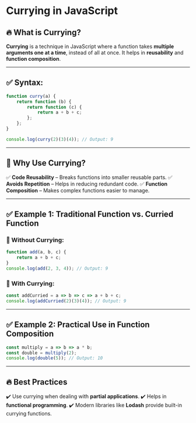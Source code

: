# Currying in JavaScript

## 🔥 What is Currying?
**Currying** is a technique in JavaScript where a function takes **multiple arguments one at a time**, instead of all at once. It helps in **reusability** and **function composition**.

---

## ✅ Syntax:
```js
function curry(a) {
    return function (b) {
        return function (c) {
            return a + b + c;
        };
    };
}

console.log(curry(2)(3)(4)); // Output: 9
```

---

## 🚀 Why Use Currying?
✅ **Code Reusability** – Breaks functions into smaller reusable parts.
✅ **Avoids Repetition** – Helps in reducing redundant code.
✅ **Function Composition** – Makes complex functions easier to manage.

---

## ✅ Example 1: Traditional Function vs. Curried Function
### 🎯 Without Currying:
```js
function add(a, b, c) {
    return a + b + c;
}
console.log(add(2, 3, 4)); // Output: 9
```

### 🎯 With Currying:
```js
const addCurried = a => b => c => a + b + c;
console.log(addCurried(2)(3)(4)); // Output: 9
```

---

## ✅ Example 2: Practical Use in Function Composition
```js
const multiply = a => b => a * b;
const double = multiply(2);
console.log(double(5)); // Output: 10
```

---

## 🔥 Best Practices
✔️ Use currying when dealing with **partial applications**.
✔️ Helps in **functional programming**.
✔️ Modern libraries like **Lodash** provide built-in currying functions.

